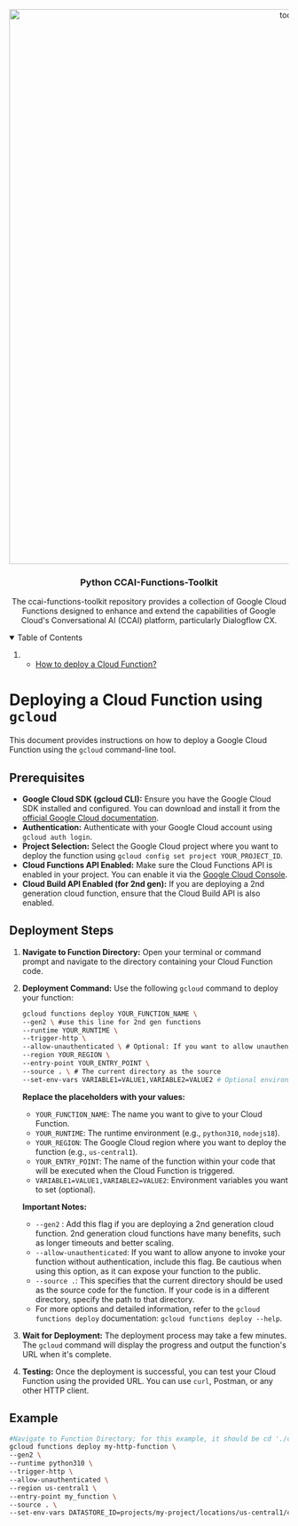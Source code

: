 <!-- PROJECT LOGO -->
<div align="center">
    <img src="https://github.com/jkshj21/gcp-ccai-functions-toolkit/blob/main/images/toolkit_log.png" alt="toolkit" width="1000">

  <h3 align="center">Python CCAI-Functions-Toolkit</h3>
  <p align="center">
    The ccai-functions-toolkit repository provides a collection of Google Cloud Functions designed to enhance and extend the capabilities of Google Cloud's Conversational AI (CCAI) platform, particularly Dialogflow CX.<br>
  </p>
</div>

<!-- TABLE OF CONTENTS -->
<details open="open">
  <summary>Table of Contents</summary>
  <ol>
    <li>
      <ul>
        <li><a href="#Deploying a Cloud Function using `gcloud`">How to deploy a Cloud Function?</a></li>
      </ul>
    </li>
  </ol>
</details>

<!-- INTRODUCTION -->
# Deploying a Cloud Function using `gcloud`

This document provides instructions on how to deploy a Google Cloud Function using the `gcloud` command-line tool.

## Prerequisites

* **Google Cloud SDK (gcloud CLI):** Ensure you have the Google Cloud SDK installed and configured. You can download and install it from the [official Google Cloud documentation](https://cloud.google.com/sdk/docs/install).
* **Authentication:** Authenticate with your Google Cloud account using `gcloud auth login`.
* **Project Selection:** Select the Google Cloud project where you want to deploy the function using `gcloud config set project YOUR_PROJECT_ID`.
* **Cloud Functions API Enabled:** Make sure the Cloud Functions API is enabled in your project. You can enable it via the [Google Cloud Console](https://console.cloud.google.com/apis/library/cloudfunctions.googleapis.com).
* **Cloud Build API Enabled (for 2nd gen):** If you are deploying a 2nd generation cloud function, ensure that the Cloud Build API is also enabled.

## Deployment Steps

1.  **Navigate to Function Directory:** Open your terminal or command prompt and navigate to the directory containing your Cloud Function code.

2.  **Deployment Command:** Use the following `gcloud` command to deploy your function:

    ```bash
    gcloud functions deploy YOUR_FUNCTION_NAME \
    --gen2 \ #use this line for 2nd gen functions
    --runtime YOUR_RUNTIME \
    --trigger-http \
    --allow-unauthenticated \ # Optional: If you want to allow unauthenticated access
    --region YOUR_REGION \
    --entry-point YOUR_ENTRY_POINT \
    --source . \ # The current directory as the source
    --set-env-vars VARIABLE1=VALUE1,VARIABLE2=VALUE2 # Optional environment variables
    ```

    **Replace the placeholders with your values:**

    * `YOUR_FUNCTION_NAME`: The name you want to give to your Cloud Function.
    * `YOUR_RUNTIME`: The runtime environment (e.g., `python310`, `nodejs18`).
    * `YOUR_REGION`: The Google Cloud region where you want to deploy the function (e.g., `us-central1`).
    * `YOUR_ENTRY_POINT`: The name of the function within your code that will be executed when the Cloud Function is triggered.
    * `VARIABLE1=VALUE1,VARIABLE2=VALUE2`: Environment variables you want to set (optional).

    **Important Notes:**

    * `--gen2` : Add this flag if you are deploying a 2nd generation cloud function. 2nd generation cloud functions have many benefits, such as longer timeouts and better scaling.
    * `--allow-unauthenticated`: If you want to allow anyone to invoke your function without authentication, include this flag. Be cautious when using this option, as it can expose your function to the public.
    * `--source .`: This specifies that the current directory should be used as the source code for the function. If your code is in a different directory, specify the path to that directory.
    * For more options and detailed information, refer to the `gcloud functions deploy` documentation: `gcloud functions deploy --help`.

3.  **Wait for Deployment:** The deployment process may take a few minutes. The `gcloud` command will display the progress and output the function's URL when it's complete.

4.  **Testing:** Once the deployment is successful, you can test your Cloud Function using the provided URL. You can use `curl`, Postman, or any other HTTP client.

## Example

```bash
#Navigate to Function Directory; for this example, it should be cd './cf_functions/cf_datastore_apps'
gcloud functions deploy my-http-function \
--gen2 \
--runtime python310 \
--trigger-http \
--allow-unauthenticated \
--region us-central1 \
--entry-point my_function \
--source . \
--set-env-vars DATASTORE_ID=projects/my-project/locations/us-central1/collections/default_collection/dataStores/my-datastore
